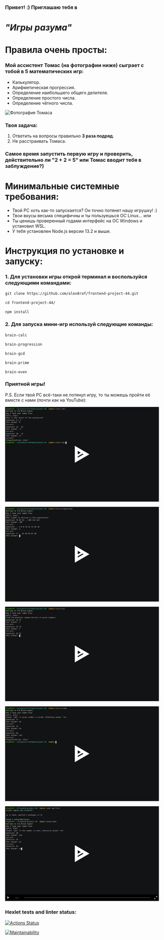 ### Привет! :) Приглашаю тебя в

# _"Игры разума"_

# Правила очень просты:

### Мой ассистент Томас (на фотографии ниже) сыграет с тобой в 5 математических игр:

- Калькулятор.
- Арифметическая прогрессия.
- Определение наибольшего общего делителя.
- Определение простого числа.
- Определение чётного числа.

![Фотография Томаса](https://images.unsplash.com/photo-1613905780946-26b73b6f6e11?ixlib=rb-4.0.3&ixid=MnwxMjA3fDB8MHxzZWFyY2h8MjR8fG1hdGh8ZW58MHx8MHx8&auto=format&fit=crop&w=500&q=60)

### Твоя задача:

1. Ответить на вопросы правильно **3 раза подряд**.
2. Не расстраивать Томаса.

### Самое время запустить первую игру и проверить, действительно ли "2 + 2 = 5" или Томас вводит тебя в заблуждение?)

# Минимальные системные требования:

- Твой PC хоть как-то запускается? Он точно потянет нашу игрушку! :)
- Твои вкусы весьма специфичны и ты пользуешься ОС Linux...
  или
- Ты ценишь проверенный годами интерфейс на ОС Windows и установил WSL.
- У тебя установлен Node.js версии 13.2 и выше.

# Инструкция по установке и запуску:

### 1. Для установки игры открой терминал и воспользуйся следующими командами:

```
git clone https://github.com/alex8raf/frontend-project-44.git
```

```
cd frontend-project-44/
```

```
npm install
```

### 2. Для запуска мини-игр используй следующие команды:

```
brain-calc
```

```
brain-progression
```

```
brain-gcd
```

```
brain-prime
```

```
brain-even
```

### Приятной игры!

P.S. Если твой PC всё-таки не потянул игру, то ты можешь пройти её вместе с нами (почти как на YouTube):

[![Демонстрация игры "Калькулятор"](src/pictures/brain-calc.png 'brain-calc')](https://asciinema.org/a/UF3AjcbhBT2jcW5Hh27VIoqpZ)

[![Демонстрация игры "Арифметическая прогрессия"](src/pictures/brain-progression.png 'brain-progression')](https://asciinema.org/a/T9yHFESoWDvYuo6A5Kig8tnH3)

[![Демонстрация игры "Определение наибольшего общего делителя"](src/pictures/brain-gcd.png 'brain-gcd')](https://asciinema.org/a/M3lYe7fI5tfe04xf9Rg6ukGkG)

[![Демонстрация игры "Определение простого числа"](src/pictures/brain-prime.png 'brain-prime')](https://asciinema.org/a/Q4Mz66wymhOKL0fK3vheiY2Xw)

[![Демонстрация игры "Определение чётного числа"](src/pictures/brain-even.png 'brain-even')](https://asciinema.org/a/tLJVpyMTaxoQZtM6jGL29GKQF)

### Hexlet tests and linter status:

[![Actions Status](https://github.com/alex8raf/frontend-project-44/workflows/hexlet-check/badge.svg)](https://github.com/alex8raf/frontend-project-44/actions)

[![Maintainability](https://api.codeclimate.com/v1/badges/3910a28eba779c4ab95d/maintainability)](https://codeclimate.com/github/alex8raf/frontend-project-44/maintainability)
